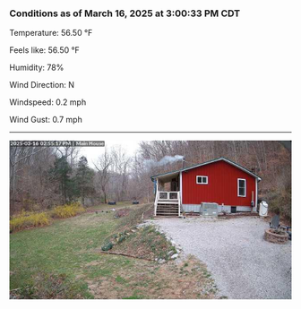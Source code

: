 ### Conditions as of March 16, 2025 at 3:00:33 PM CDT 

Temperature: 56.50 &deg;F

Feels like: 56.50 &deg;F

Humidity: 78%

Wind Direction: N

Windspeed: 0.2 mph

Wind Gust: 0.7 mph

---

<img src="./images/latest.jpeg"/>

